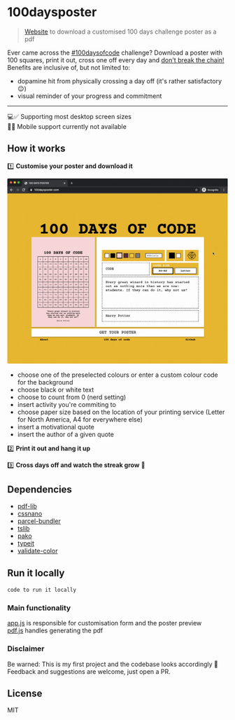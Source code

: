 # 100daysposter

> [Website](https://100daysposter.com/) to download a customised 100 days challenge poster as a pdf

Ever came across the [#100daysofcode](https://twitter.com/search?q=%23100daysofcode) challenge? Download a poster with 100 squares, print it out, cross one off every day and [don't break the chain!](https://blog.doist.com/dont-break-the-chain/) Benefits are inclusive of, but not limited to: 

- dopamine hit from physically crossing a day off (it's rather satisfactory 😌)
- visual reminder of your progress and commitment

* * *

💻✅ Supporting most desktop screen sizes  
📱🚫 Mobile support currently not available

## How it works
1️⃣ **Customise your poster and download it**

![](demo.gif) 

* choose one of the preselected colours or enter a custom colour code for the background
* choose black or white text
* choose to count from 0 (nerd setting)
* insert activity you're commiting to
* choose paper size based on the location of your printing service (Letter for North America, A4 for everywhere else)
* insert a motivational quote
* insert the author of a given quote 

2️⃣ **Print it out and hang it up**

3️⃣ **Cross days off and watch the streak grow** 💪
## Dependencies
* [pdf-lib](https://github.com/Hopding/pdf-lib)
* [cssnano](https://github.com/cssnano/cssnano)
* [parcel-bundler](https://github.com/parcel-bundler/parcel)
* [tslib](https://github.com/Microsoft/tslib)
* [pako](https://github.com/nodeca/pako)
* [typeit](https://github.com/alexmacarthur/typeit)
* [validate-color](https://github.com/dreamyguy/validate-color)

## Run it locally
``` js
code to run it locally
```
### Main functionality
[app.js](https://github.com/stefaniesatna/poster-site/blob/master/src/js/app.js) is responsible for customisation form and the poster preview   
[pdf.js](https://github.com/stefaniesatna/poster-site/blob/master/src/js/pdf.js) handles generating the pdf

### Disclaimer
Be warned: This is my first project and the codebase looks accordingly 😬 Feedback and suggestions are welcome, just open a PR. 
## License
MIT


